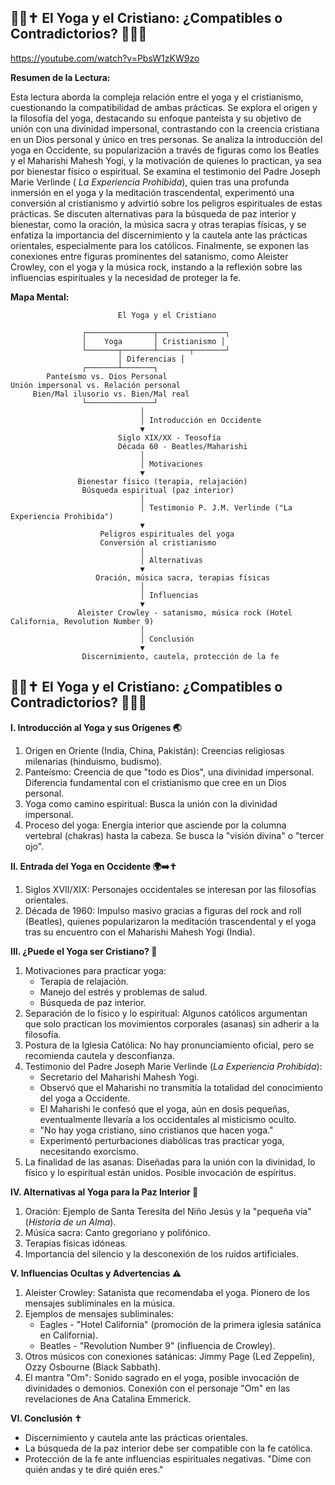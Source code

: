 ##  🧘‍♂️✝️ El Yoga y el Cristiano: ¿Compatibles o Contradictorios? 🧘‍♀️📖

https://youtube.com/watch?v=PbsW1zKW9zo


**Resumen de la Lectura:**

Esta lectura aborda la compleja relación entre el yoga y el cristianismo, cuestionando la compatibilidad de ambas prácticas. Se explora el origen y la filosofía del yoga, destacando su enfoque panteísta y su objetivo de unión con una divinidad impersonal, contrastando con la creencia cristiana en un Dios personal y único en tres personas. Se analiza la introducción del yoga en Occidente, su popularización a través de figuras como los Beatles y el Maharishi Mahesh Yogi, y la motivación de quienes lo practican, ya sea por bienestar físico o espiritual.  Se examina el testimonio del Padre Joseph Marie Verlinde ( *La Experiencia Prohibida*), quien tras una profunda inmersión en el yoga y la meditación trascendental, experimentó una conversión al cristianismo y advirtió sobre los peligros espirituales de estas prácticas. Se discuten alternativas para la búsqueda de paz interior y bienestar, como la oración, la música sacra y otras terapias físicas, y se enfatiza la importancia del discernimiento y la cautela ante las prácticas orientales, especialmente para los católicos. Finalmente, se exponen las conexiones entre figuras prominentes del satanismo, como Aleister Crowley, con el yoga y la música rock, instando a la reflexión sobre las influencias espirituales y la necesidad de proteger la fe.


**Mapa Mental:**

```
                        El Yoga y el Cristiano

                ┌───────────────┬───────────────┐
                │    Yoga       │ Cristianismo │
                └───────┬───────┴───────┬───────┘
                        │ Diferencias │
                ┌───────┴───────┐
        Panteísmo vs. Dios Personal
Unión impersonal vs. Relación personal
     Bien/Mal ilusorio vs. Bien/Mal real
                └───────────────┘
                             │
                             │ Introducción en Occidente
                             ▼
                        Siglo XIX/XX - Teosofía
                        Década 60 - Beatles/Maharishi
                             │
                             │ Motivaciones
                             ▼
               Bienestar físico (terapia, relajación)
                Búsqueda espiritual (paz interior)
                             │
                             │ Testimonio P. J.M. Verlinde ("La Experiencia Prohibida")
                             ▼
                    Peligros espirituales del yoga
                    Conversión al cristianismo
                             │
                             │ Alternativas
                             ▼
                   Oración, música sacra, terapias físicas
                             │
                             │ Influencias
                             ▼
               Aleister Crowley - satanismo, música rock (Hotel California, Revolution Number 9)
                             │
                             │ Conclusión
                             ▼
                Discernimiento, cautela, protección de la fe

```



##  🧘‍♂️✝️ El Yoga y el Cristiano: ¿Compatibles o Contradictorios? 🧘‍♀️📖

**I. Introducción al Yoga y sus Orígenes 🌏**

1. Origen en Oriente (India, China, Pakistán): Creencias religiosas milenarias (hinduismo, budismo).
2. Panteísmo:  Creencia de que "todo es Dios", una divinidad impersonal.  Diferencia fundamental con el cristianismo que cree en un Dios personal.
3. Yoga como camino espiritual: Busca la unión con la divinidad impersonal.
4. Proceso del yoga:  Energía interior que asciende por la columna vertebral (chakras) hasta la cabeza.  Se busca la "visión divina" o "tercer ojo".


**II.  Entrada del Yoga en Occidente 🌍➡️✝️**

1. Siglos XVII/XIX: Personajes occidentales se interesan por las filosofías orientales.
2. Década de 1960:  Impulso masivo gracias a figuras del rock and roll (Beatles), quienes popularizaron la meditación trascendental y el yoga tras su encuentro con el Maharishi Mahesh Yogi (India).


**III. ¿Puede el Yoga ser Cristiano? 🤔**

1.  Motivaciones para practicar yoga:
    * Terapia de relajación.
    * Manejo del estrés y problemas de salud.
    * Búsqueda de paz interior.
2.  Separación de lo físico y lo espiritual: Algunos católicos argumentan que solo practican los movimientos corporales (asanas) sin adherir a la filosofía.
3.  Postura de la Iglesia Católica:  No hay pronunciamiento oficial, pero se recomienda cautela y desconfianza.
4. Testimonio del Padre Joseph Marie Verlinde (*La Experiencia Prohibida*): 
    * Secretario del Maharishi Mahesh Yogi.
    * Observó que el Maharishi no transmitía la totalidad del conocimiento del yoga a Occidente.
    * El Maharishi le confesó que el yoga, aún en dosis pequeñas, eventualmente llevaría a los occidentales al misticismo oculto.
    * "No hay yoga cristiano, sino cristianos que hacen yoga."
    * Experimentó perturbaciones diabólicas tras practicar yoga, necesitando exorcismo.
5.  La finalidad de las asanas:  Diseñadas para la unión con la divinidad, lo físico y lo espiritual están unidos. Posible invocación de espíritus.


**IV. Alternativas al Yoga para la Paz Interior 🙏**

1.  Oración:  Ejemplo de Santa Teresita del Niño Jesús y la "pequeña vía" (*Historia de un Alma*).
2. Música sacra: Canto gregoriano y polifónico.
3. Terapias físicas idóneas.
4.  Importancia del silencio y la desconexión de los ruidos artificiales.


**V.  Influencias Ocultas y Advertencias  ⚠️**

1. Aleister Crowley: Satanista que recomendaba el yoga. Pionero de los mensajes subliminales en la música.
2.  Ejemplos de mensajes subliminales:
    * Eagles - "Hotel California" (promoción de la primera iglesia satánica en California).
    * Beatles - "Revolution Number 9" (influencia de Crowley).
3.  Otros músicos con conexiones satánicas:  Jimmy Page (Led Zeppelin), Ozzy Osbourne (Black Sabbath).
4.  El mantra "Om": Sonido sagrado en el yoga, posible invocación de divinidades o demonios.  Conexión con el personaje "Om" en las revelaciones de Ana Catalina Emmerick.

**VI. Conclusión  ✝️**

* Discernimiento y cautela ante las prácticas orientales.
* La búsqueda de la paz interior debe ser compatible con la fe católica.
* Protección de la fe ante influencias espirituales negativas.  "Dime con quién andas y te diré quién eres."


